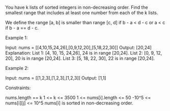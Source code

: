 You have k lists of sorted integers in non-decreasing order. Find the
smallest range that includes at least one number from each of the k lists.

We define the range [a, b] is smaller than range [c, d] if b - a < d - c or a
< c if b - a == d - c.


Example 1:


Input: nums = [[4,10,15,24,26],[0,9,12,20],[5,18,22,30]]
Output: [20,24]
Explanation: 
List 1: [4, 10, 15, 24,26], 24 is in range [20,24].
List 2: [0, 9, 12, 20], 20 is in range [20,24].
List 3: [5, 18, 22, 30], 22 is in range [20,24].


Example 2:


Input: nums = [[1,2,3],[1,2,3],[1,2,3]]
Output: [1,1]



Constraints:


nums.length == k
1 <= k <= 3500
1 <= nums[i].length <= 50
-10^5 <= nums[i][j] <= 10^5
nums[i] is sorted in non-decreasing order.




